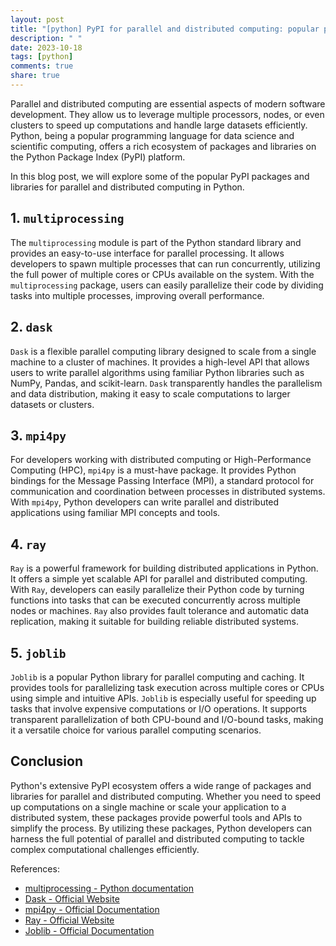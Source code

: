 ```yaml
---
layout: post
title: "[python] PyPI for parallel and distributed computing: popular packages and libraries"
description: " "
date: 2023-10-18
tags: [python]
comments: true
share: true
---
```


Parallel and distributed computing are essential aspects of modern software development. They allow us to leverage multiple processors, nodes, or even clusters to speed up computations and handle large datasets efficiently. Python, being a popular programming language for data science and scientific computing, offers a rich ecosystem of packages and libraries on the Python Package Index (PyPI) platform.

In this blog post, we will explore some of the popular PyPI packages and libraries for parallel and distributed computing in Python.

## 1. `multiprocessing`

The `multiprocessing` module is part of the Python standard library and provides an easy-to-use interface for parallel processing. It allows developers to spawn multiple processes that can run concurrently, utilizing the full power of multiple cores or CPUs available on the system. With the `multiprocessing` package, users can easily parallelize their code by dividing tasks into multiple processes, improving overall performance.

## 2. `dask`

`Dask` is a flexible parallel computing library designed to scale from a single machine to a cluster of machines. It provides a high-level API that allows users to write parallel algorithms using familiar Python libraries such as NumPy, Pandas, and scikit-learn. `Dask` transparently handles the parallelism and data distribution, making it easy to scale computations to larger datasets or clusters.

## 3. `mpi4py`

For developers working with distributed computing or High-Performance Computing (HPC), `mpi4py` is a must-have package. It provides Python bindings for the Message Passing Interface (MPI), a standard protocol for communication and coordination between processes in distributed systems. With `mpi4py`, Python developers can write parallel and distributed applications using familiar MPI concepts and tools.

## 4. `ray`

`Ray` is a powerful framework for building distributed applications in Python. It offers a simple yet scalable API for parallel and distributed computing. With `Ray`, developers can easily parallelize their Python code by turning functions into tasks that can be executed concurrently across multiple nodes or machines. `Ray` also provides fault tolerance and automatic data replication, making it suitable for building reliable distributed systems.

## 5. `joblib`

`Joblib` is a popular Python library for parallel computing and caching. It provides tools for parallelizing task execution across multiple cores or CPUs using simple and intuitive APIs. `Joblib` is especially useful for speeding up tasks that involve expensive computations or I/O operations. It supports transparent parallelization of both CPU-bound and I/O-bound tasks, making it a versatile choice for various parallel computing scenarios.

## Conclusion

Python's extensive PyPI ecosystem offers a wide range of packages and libraries for parallel and distributed computing. Whether you need to speed up computations on a single machine or scale your application to a distributed system, these packages provide powerful tools and APIs to simplify the process. By utilizing these packages, Python developers can harness the full potential of parallel and distributed computing to tackle complex computational challenges efficiently.

References:
- [multiprocessing - Python documentation](https://docs.python.org/3/library/multiprocessing.html)
- [Dask - Official Website](https://dask.org/)
- [mpi4py - Official Documentation](https://mpi4py.readthedocs.io/en/stable/)
- [Ray - Official Website](https://ray.io/)
- [Joblib - Official Documentation](https://joblib.readthedocs.io/)